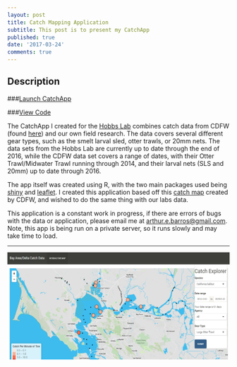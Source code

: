 ```yaml
---
layout: post
title: Catch Mapping Application
subtitle: This post is to present my CatchApp
published: true
date: '2017-03-24'
comments: true
---
```


## Description
###[Launch CatchApp](http://aebarros.com/shiny/CatchApp/CatchApp2.0/)

###[View Code](https://github.com/aebarros/shiny-server/tree/master/CatchApp2.0)

The CatchApp  I created for the [Hobbs Lab](http://hobbslab.com/) combines catch data from CDFW (found [here](https://www.wildlife.ca.gov/Conservation/Delta)) and our own field research. The data covers several different gear types, such as the smelt larval sled, otter trawls, or 20mm nets. The data sets from the Hobbs Lab are currently up to date through the end of 2016, while the CDFW data set covers a range of dates, with their Otter Trawl/Midwater Trawl running through 2014, and their larval nets (SLS and 20mm) up to date through 2016.

The app itself was created using R, with the two main packages used being [shiny](https://shiny.rstudio.com/) and [leaflet](https://rstudio.github.io/leaflet/). I created this application based off this [catch map](http://www.dfg.ca.gov/delta/data/sls/CPUE_map.asp) created by CDFW, and wished to do the same thing with our labs data.

This application is a constant work in progress, if there are errors of bugs with the data or application, please email me at arthur.e.barros@gmail.com.
Note, this app is being run on a private server, so it runs slowly and may take time to load.

---
![screenshot of app](/img/catchappscreen.png)
